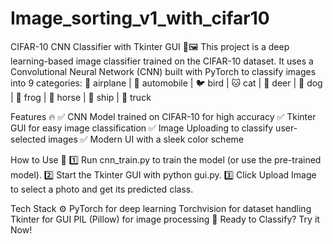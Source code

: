 # Image_sorting_v1_with_cifar10
CIFAR-10 CNN Classifier with Tkinter GUI 🎨🖼️
This project is a deep learning-based image classifier trained on the CIFAR-10 dataset. It uses a Convolutional Neural Network (CNN) built with PyTorch to classify images into 9 categories:
🚀 airplane | 🚗 automobile | 🐦 bird | 🐱 cat | 🦌 deer | 🐶 dog | 🐸 frog | 🐴 horse | 🚢 ship | 🚚 truck

Features 🔥
✅ CNN Model trained on CIFAR-10 for high accuracy
✅ Tkinter GUI for easy image classification
✅ Image Uploading to classify user-selected images
✅ Modern UI with a sleek color scheme

How to Use 🚀
1️⃣ Run cnn_train.py to train the model (or use the pre-trained model).
2️⃣ Start the Tkinter GUI with python gui.py.
3️⃣ Click Upload Image to select a photo and get its predicted class.

Tech Stack ⚙️
PyTorch for deep learning
Torchvision for dataset handling
Tkinter for GUI
PIL (Pillow) for image processing
🚀 Ready to Classify? Try it Now!
